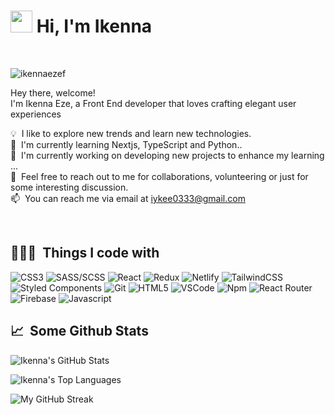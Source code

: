 <!-- - 👋 Hi, I’m Ikenna
- 👀 I’m interested in web development...
- 🌱 I’m currently learning reactjs and nextjs.
- 💞️ I’m looking to collaborate on any frontend projects
- 📫 You can reach me via email at iykee0333@gmail.com

<!---
ikennaezef/ikennaezef is a ✨ special ✨ repository because its `README.md` (this file) appears on your GitHub profile.
You can click the Preview link to take a look at your changes
--->
 
 
 
 
 # <img src="https://cdn.jsdelivr.net/gh/Th3Wall/assets-cdn/PersonalGithubReadme/HandGreet.gif" width="35" />&nbsp;<b>Hi, I'm Ikenna</b>

<br>
<p align="left"> <img src="https://komarev.com/ghpvc/?username=ikennaezef&label=Profile%20views&color=0e75b6&style=flat" alt="ikennaezef" /> </p>

<!-- <img align="right" src="https://cdn.jsdelivr.net/gh/Th3Wall/assets-cdn/PersonalGithubReadme/Memoji.png" width="200"/> -->
<p align="left">
  <p>Hey there, welcome!</br>
  I'm Ikenna Eze, a Front End developer that loves crafting elegant user experiences
  	
  💡 &nbsp;I like to explore new trends and learn new technologies. </br>
  🌱 &nbsp;I'm currently learning Nextjs, TypeScript and Python.. </br>
  🚧 &nbsp;I'm currently working on developing new projects to enhance my learning  ... </br>
  💬 &nbsp;Feel free to reach out to me for collaborations, volunteering or just for some interesting discussion. </br>
  📫 &nbsp;You can reach me via email at iykee0333@gmail.com
</p>
<br>

<h2>👨🏻‍💻 &nbsp;Things I code with</h2>
<p>
  <img alt="CSS3" src="https://img.shields.io/badge/-CSS3-1572B6?style=flat-square&logo=css3&logoColor=white" />
  <img alt="SASS/SCSS" src="https://img.shields.io/badge/-SASS/SCSS-CC6699?style=flat-square&logo=sass&logoColor=white" />
  <img alt="React" src="https://img.shields.io/badge/-React-45b8d8?style=flat-square&logo=react&logoColor=white" />
  <img alt="Redux" src="https://img.shields.io/badge/-Redux-764ABC?style=flat-square&logo=redux&logoColor=white" />
  <img alt="Netlify" src="https://img.shields.io/badge/-Netlify-00C7B7?style=flat-square&logo=netlify&logoColor=white" />
  <img alt="TailwindCSS" src="https://img.shields.io/badge/-Tailwind%20CSS-0AB6D3?style=flat-square&logo=tailwind-css&logoColor=white" />
  <img alt="Styled Components" src="https://img.shields.io/badge/-Styled_Components-db7092?style=flat-square&logo=styled-components&logoColor=white" />
  <img alt="Git" src="https://img.shields.io/badge/-Git-F05032?style=flat-square&logo=git&logoColor=white" />
  <img alt="HTML5" src="https://img.shields.io/badge/-HTML5-E34F26?style=flat-square&logo=html5&logoColor=white" />
  <img alt="VSCode" src="https://img.shields.io/badge/-Visual_Studio_Code-0078D4?style=flat-square&logo=visual%20studio%20code&logoColor=white" />
  <img alt="Npm" src="https://img.shields.io/badge/-NPM-CB3837?style=flat-square&logo=npm&logoColor=white" />
  <img alt="React Router" src="https://img.shields.io/badge/-React_Router-CA4245?style=flat-square&logo=react-router&logoColor=white" />
  <img alt="Firebase" src="https://img.shields.io/badge/-Firebase-ffca28?style=flat-square&logo=firebase&logoColor=black" />
  <img alt="Javascript" src="https://img.shields.io/badge/-JavaScript-F7DF1E?style=flat-square&logo=javascript&logoColor=black" />
</p>



<h2>📈 &nbsp;Some Github Stats</h2>
<span align="left">

![Ikenna's GitHub Stats](https://github-readme-stats.vercel.app/api?username=ikennaezef&show_icons=true&hide_border=true&bg_color=3D3D3D&title_color=00E6FE&icon_color=00E6FE&text_color=FFFFFF)
</span>

<span align="left" >
   

   ![Ikenna's Top Languages](https://github-readme-stats.vercel.app/api/top-langs?username=ikennaezef&show_icons=true&hide_border=true&bg_color=3D3D3D&title_color=00E6FE&text_color=FFFFFF&locale=en&layout=compact)
</span>


<span align="left" >

![My GitHub Streak](http://github-readme-streak-stats.herokuapp.com?user=ikennaezef&hide_border=true&theme=black-ice&background=3D3D3D&stroke=00E6FE)
</span>
